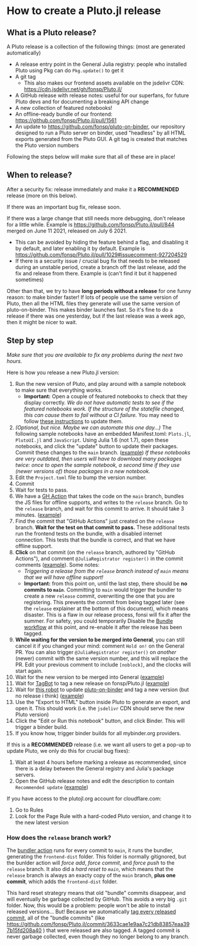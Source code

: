 # How to create a Pluto.jl release

## What is a Pluto release?

A Pluto release is a collection of the following things: (most are generated automatically)
- A release entry point in the General Julia registry: people who installed Pluto using Pkg can do `Pkg.update()` to get it
- A git tag
  - This also makes our frontend assets available on the jsdelivr CDN: https://cdn.jsdelivr.net/gh/fonsp/Pluto.jl/
- A GitHub release with release notes: useful for our superfans, for future Pluto devs and for documenting a breaking API change
- A new collection of featured notebooks!
- An offline-ready bundle of our frontend: https://github.com/fonsp/Pluto.jl/pull/1561
- An update to https://github.com/fonsp/pluto-on-binder, our repository designed to run a Pluto server on binder, used "headless" by all HTML exports generated from the Pluto GUI. A git tag is created that matches the Pluto version numbers

Following the steps below will make sure that all of these are in place!

## When to release?

After a security fix: release immediately and make it a **RECOMMENDED** release (more on this below).

If there was an important bug fix, release soon.

If there was a large change that still needs more debugging, don't release for a little while. Example is https://github.com/fonsp/Pluto.jl/pull/844 merged on June 11 2021, released on July 6 2021.
- This can be avoided by hiding the feature behind a flag, and disabling it by default, and later enabling it by default. Example is https://github.com/fonsp/Pluto.jl/pull/1029#issuecomment-927204529
- If there is a security issue / crucial bug fix that needs to be released during an unstable period, create a branch off the last release, add the fix and release from there. Example is (can't find it but it happened sometimes)

Other than that, we try to have **long periods without a release** for one funny reason: to make binder faster! If lots of people use the same version of Pluto, then all the HTML files they generate will use the same version of pluto-on-binder. This makes binder launches fast. So it's fine to do a release if there was one yesterday, but if the last release was a week ago, then it might be nicer to wait.

## Step by step

*Make sure that you are available to fix any problems during the next two hours.*

Here is how you release a new Pluto.jl version:
1. Run the new version of Pluto, and play around with a sample notebook to make sure that everything works.
    - **Important:** Open a couple of featured notebooks to check that they display correctly. *We do not have automatic tests to see if the featured notebooks work. If the structure of the statefile changed, this can cause them to fail without a CI failure.* You may need to follow [these instructions](https://github.com/JuliaPluto/pluto-developer-instructions/blob/main/How%20to%20update%20the%20featured%20notebooks.md) to update them.
3. *(Optional, but nice. Maybe we can automate this one day...)* The following sample notebooks have an embedded Manifest.toml: `Plots.jl`, `PlutoUI.jl` and `JavaScript`. Using Julia 1.6 (not 1.7), open these notebooks, and click the "update" button to update their packages. Commit these changes to the `main` branch. ([example](https://github.com/fonsp/Pluto.jl/commit/6b76953be6eb7ad805aa47d3b8ea1911ff6626ad)) *If these notebooks are very outdated, then users will have to download many packages twice: once to open the sample notebook, a second time if they use (newer versions of) those packages in a new notebook.*
4. Edit the `Project.toml` file to bump the version number.
5. Commit
6. Wait for tests to pass.
7. We have a [GH Action](https://github.com/fonsp/Pluto.jl/actions/workflows/Bundle.yml) that takes the code on the `main` branch, bundles the JS files for offline supports, and writes to the `release` branch. Go to the `release` branch, and wait for this commit to arrive. It should take 3 minutes. ([example](https://user-images.githubusercontent.com/6933510/150444129-53b664af-34c3-401f-9bd3-0f4dc8e30f19.png))
8. Find the commit that "GitHub Actions" just created on the `release` branch. **Wait for the test on that commit to pass.** These additional tests run the frontend tests on the bundle, with a disabled internet connection. This tests that the bundle is correct, and that we have offline support.
9. **Click** on that commit (on the `release` branch, authored by "GitHub Actions"), and comment `@JuliaRegistrator register()` in the commit comments ([example](https://github.com/fonsp/Pluto.jl/commit/6d956c1faa2bca2e4531d8df26b1716ae072869e#commitcomment-64277906)). Some notes:
    - *Triggering a release from the `release` branch instead of `main` means that we will have offline support!*
    - **Important:** from this point on, until the last step, there should be **no commits to `main`**. Committing to `main` would trigger the bundler to create a new `release` commit, overwriting the one that you are registering. This prevents the commit from being tagged later (see the `release` explainer at the bottom of this document), which means disaster. This is a flaw in our release process, fonsi will fix it after the summer. For safety, you could temporarily Disable the [Bundle workflow](https://github.com/fonsp/Pluto.jl/actions/workflows/Bundle.yml) at this point, and re-enable it after the release has been tagged.
10. **While waiting for the version to be merged into General**, you can still cancel it if you changed your mind: comment `Hold on!` on the General PR. You can also trigger `@JuliaRegistrator register()` on _another_ (newer) commit with the same version number, and this will replace the PR. Edit your previous comment to include `[noblock]`, and the clocks will start again.
11. Wait for the new version to be merged into General ([example](https://github.com/JuliaRegistries/General/pull/38455))
12. Wait for [TagBot](https://github.com/fonsp/Pluto.jl/actions/workflows/TagBot.yml) to tag a new release on fonsp/Pluto.jl ([example](https://github.com/fonsp/Pluto.jl/releases/tag/v0.14.8))
13. Wait for [this robot](https://github.com/fonsp/pluto-on-binder/actions/workflows/ReleaseLatest.yml) to update [pluto-on-binder](https://github.com/fonsp/pluto-on-binder) and tag a new version (but no release i think) ([example](https://github.com/fonsp/pluto-on-binder/tags))
14. Use the "Export to HTML" button inside Pluto to generate an export, and open it. This should work (i.e. the `jsdelivr` CDN should serve the new Pluto version)
15. Click the "Edit or Run this notebook" button, and click Binder. This will trigger a binder build.
16. If you know how, trigger binder builds for all mybinder.org providers.

If this is a **RECOMMENDED** release (i.e. we want all users to get a pop-up to update Pluto, we only do this for crucial bug fixes):
1. Wait at least 4 hours before marking a release as recommended, since there is a delay between the General registry and Julia's package servers.
3. Open the GitHub release notes and edit the description to contain `Recommended update` ([example](https://github.com/fonsp/Pluto.jl/releases/tag/v0.14.7))

If you have access to the plutojl.org account for cloudflare.com:
1. Go to Rules
10. Look for the Page Rule with a hard-coded Pluto version, and change it to the new latest version

### How does the `release` branch work?

The [bundler action](https://github.com/fonsp/Pluto.jl/actions/workflows/Bundle.yml) runs for every commit to `main`, it runs the bundler, generating the `frontend-dist` folder. This folder is normally gitignored, but the bunlder action will *force add*, *force commit*, and *force push* to the `release` branch. It also did a *hard reset to `main`*, which means that the `release` branch is always an exacty copy of the `main` branch, **plus one commit**, which adds the `frontend-dist` folder. 

This hard reset strategry means that old "bundle" commits disappear, and will eventually be garbage collected by GitHub. This avoids a very big `.git` folder. Now, this would be a problem: people won't be able to install released versions... But! Because we automatically [tag every released commit](https://github.com/fonsp/Pluto.jl/actions/workflows/TagBot.yml), all of the "bundle commits" (like https://github.com/fonsp/Pluto.jl/commit/3633cae1e9aa7c21db83857eaa397b15fd208a40 ) that were released are also tagged. A tagged commit is never garbage collected, even though they no longer belong to any branch.

